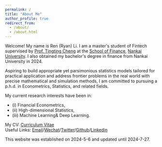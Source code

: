 ```yaml
---
permalink: /
title: "About Me"
author_profile: true
redirect_from: 
  - /about/
  - /about.html
---
```



Welcome! My name is Ren (Ryan) Li. I am a master's student of Fintech supervised by [Prof. Tingting Cheng](https://sites.google.com/site/tingtingcheng2014/home) at the [School of Finance](http://en.finance.nankai.edu.cn/), [Nankai University](https://en.nankai.edu.cn/). I also obtained my bachelor's degree in finance from Nankai University in 2024. 

Aspiring to build appropriate yet parsimonious statistics models tailored for practical application and address frontier problems in the real world with precise mathematical and simulation methods, I am committed to pursuing a p.h.d. in Econometrics, Statistics, and related fields. 

My current research interests have been in:
- (i) Financial Econometrics,
- (ii) High-dimensional Statistics, 
- (iii) Machine Learning& Deep Learning.

My CV: [Curriculum Vitae](../assets/CurriculumVitae.pdf)  
Useful Links: [Email](mailto:2013455@mail.nankai.edu.cn)/[Wechat](../images/Wechat.jpg)/[Twitter](https://twitter.com/RyanLee32714932)/[Github](https://github.com/Ren-Ryan-Li)/[Linkedin](https://www.linkedin.com/in/%E4%BB%BB-%E6%9D%8E-8692b9225/)

This website was established on 2024-5-6 and updated until 2024-7-27.
